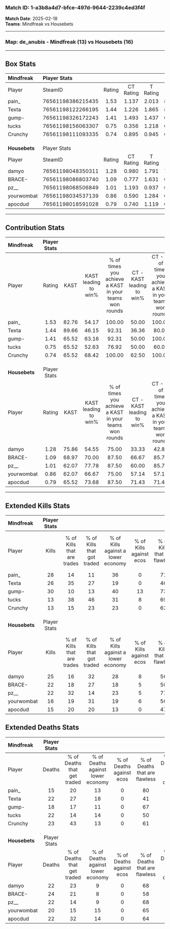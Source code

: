 ### Match ID: 1-a3b8a4d7-bfce-497d-9644-2239c4ed3f4f  
**Match Date**: 2025-02-18  
**Teams**: Mindfreak vs Housebets  

---  

### **Map**: de_anubis - Mindfreak (13) vs Housebets (16)  
---  

## Box Stats  

| **Mindfreak** | Player Stats      |        |           |          |       |      |       |         |        |      |     |
| :- | :- | :-: | :-: | :-: | :-: | :-: | :-: | :-: | :-: | :-: | :-: |
| Player        | SteamID           | Rating | CT Rating | T Rating | KAST  | ADR  | Kills | Assists | Deaths | K/D  | HS% |
| pain_         | 76561198386215435 |  1.53  |   1.137   |  2.013   | 82.76 | 91.5 |  28   |    5    |   15   | 1.87 | 39  |
| Texta         | 76561198122266195 |  1.44  |   1.226   |  1.865   | 89.66 | 99.3 |  26   |   10    |   22   | 1.18 | 53  |
| gump-         | 76561198326172243 |  1.41  |   1.493   |  1.437   | 65.52 | 93.4 |  30   |    2    |   18   | 1.67 | 63  |
| tucks         | 76561198156063307 |  0.75  |   0.356   |  1.218   | 65.52 | 59.2 |  13   |   10    |   22   | 0.59 | 76  |
| Crunchy       | 76561198111093335 |  0.74  |   0.895   |  0.945   | 65.52 | 61.9 |  13   |   10    |   23   | 0.57 | 69  |
|               |                   |        |           |          |       |      |       |         |        |      |     |
|               |                   |        |           |          |       |      |       |         |        |      |     |
|               |                   |        |           |          |       |      |       |         |        |      |     |
| **Housebets** | Player Stats      |        |           |          |       |      |       |         |        |      |     |
| Player        | SteamID           | Rating | CT Rating | T Rating | KAST  | ADR  | Kills | Assists | Deaths | K/D  | HS% |
| damyo         | 76561198048350311 |  1.28  |   0.980   |  1.791   | 75.86 | 94.7 |  25   |    6    |   22   | 1.14 | 64  |
| BRACE-        | 76561198086803740 |  1.09  |   0.777   |  1.631   | 68.97 | 92.0 |  22   |    6    |   24   | 0.92 | 77  |
| pz__          | 76561198068506849 |  1.01  |   1.193   |  0.937   | 62.07 | 70.8 |  22   |    6    |   22   | 1.00 | 36  |
| yourwombat    | 76561198034537139 |  0.86  |   0.590   |  1.284   | 62.07 | 68.3 |  16   |    6    |   20   | 0.80 | 37  |
| apocdud       | 76561198018591028 |  0.79  |   0.740   |  1.119   | 65.52 | 59.5 |  15   |    4    |   22   | 0.68 | 46  |
---  

## Contribution Stats  

| **Mindfreak** | Player Stats |       |                      |                                                        |                           |                                                             |                          |                                                            |
| :- | :-: | :-: | :-: | :-: | :-: | :-: | :-: | :-: |
| Player        |    Rating    | KAST  | KAST leading to win% | % of times you achieve a KAST in your teams won rounds | CT - KAST leading to win% | CT - % of times you achieve a KAST in your teams won rounds | T - KAST leading to win% | T - % of times you achieve a KAST in your teams won rounds |
| pain_         |     1.53     | 82.76 |        54.17         |                         100.00                         |           50.00           |                           100.00                            |          57.14           |                           100.00                           |
| Texta         |     1.44     | 89.66 |        46.15         |                         92.31                          |           36.36           |                            80.00                            |          53.33           |                           100.00                           |
| gump-         |     1.41     | 65.52 |        63.16         |                         92.31                          |           50.00           |                           100.00                            |          77.78           |                           87.50                            |
| tucks         |     0.75     | 65.52 |        52.63         |                         76.92                          |           50.00           |                            60.00                            |          53.85           |                           87.50                            |
| Crunchy       |     0.74     | 65.52 |        68.42         |                         100.00                         |           62.50           |                           100.00                            |          72.73           |                           100.00                           |
|               |              |       |                      |                                                        |                           |                                                             |                          |                                                            |
|               |              |       |                      |                                                        |                           |                                                             |                          |                                                            |
|               |              |       |                      |                                                        |                           |                                                             |                          |                                                            |
| **Housebets** | Player Stats |       |                      |                                                        |                           |                                                             |                          |                                                            |
| Player        |    Rating    | KAST  | KAST leading to win% | % of times you achieve a KAST in your teams won rounds | CT - KAST leading to win% | CT - % of times you achieve a KAST in your teams won rounds | T - KAST leading to win% | T - % of times you achieve a KAST in your teams won rounds |
| damyo         |     1.28     | 75.86 |        54.55         |                         75.00                          |           33.33           |                            42.86                            |          69.23           |                           100.00                           |
| BRACE-        |     1.09     | 68.97 |        70.00         |                         87.50                          |           66.67           |                            85.71                            |          72.73           |                           88.89                            |
| pz__          |     1.01     | 62.07 |        77.78         |                         87.50                          |           60.00           |                            85.71                            |          100.00          |                           88.89                            |
| yourwombat    |     0.86     | 62.07 |        66.67         |                         75.00                          |           57.14           |                            57.14                            |          72.73           |                           88.89                            |
| apocdud       |     0.79     | 65.52 |        73.68         |                         87.50                          |           71.43           |                            71.43                            |          75.00           |                           100.00                           |
---  

## Extended Kills Stats  

| **Mindfreak** | Player Stats |                            |                            |                                    |                         |                              |                                 |                                       |                    |           |
| :- | :-: | :-: | :-: | :-: | :-: | :-: | :-: | :-: | :-: | :-: |
| Player        |    Kills     | % of Kills that are trades | % of Kills that got traded | % of Kills against a lower economy | % of Kills against ecos | % of Kills that are flawless | % of Kills that are close duels | % of Kills that are assisted by flash | Pistol Round Kills | AWP Kills |
| pain_         |      28      |             14             |             11             |                 36                 |            0            |              71              |                7                |                   0                   |         0          |    19     |
| Texta         |      26      |             35             |             27             |                 19                 |            0            |              46              |               12                |                   8                   |         2          |     0     |
| gump-         |      30      |             10             |             13             |                 40                 |           13            |              73              |                3                |                  17                   |         1          |     0     |
| tucks         |      13      |             38             |             46             |                 31                 |            8            |              69              |                8                |                   8                   |         3          |     0     |
| Crunchy       |      13      |             15             |             23             |                 23                 |            0            |              62              |                0                |                   0                   |         2          |     0     |
|               |              |                            |                            |                                    |                         |                              |                                 |                                       |                    |           |
|               |              |                            |                            |                                    |                         |                              |                                 |                                       |                    |           |
|               |              |                            |                            |                                    |                         |                              |                                 |                                       |                    |           |
| **Housebets** | Player Stats |                            |                            |                                    |                         |                              |                                 |                                       |                    |           |
| Player        |    Kills     | % of Kills that are trades | % of Kills that got traded | % of Kills against a lower economy | % of Kills against ecos | % of Kills that are flawless | % of Kills that are close duels | % of Kills that are assisted by flash | Pistol Round Kills | AWP Kills |
| damyo         |      25      |             16             |             32             |                 28                 |            8            |              56              |                8                |                   4                   |         4          |     0     |
| BRACE-        |      22      |             18             |             27             |                 18                 |            5            |              50              |                5                |                   0                   |         1          |     0     |
| pz__          |      22      |             32             |             14             |                 23                 |            5            |              77              |                0                |                   0                   |         1          |     9     |
| yourwombat    |      16      |             19             |             31             |                 19                 |            6            |              56              |                6                |                   0                   |         4          |     0     |
| apocdud       |      15      |             20             |             20             |                 13                 |            0            |              47              |                7                |                  13                   |         0          |     0     |
## Extended Deaths Stats  

| **Mindfreak** | Player Stats |                             |                                   |                          |                               |                            |                           |               |
| :- | :-: | :-: | :-: | :-: | :-: | :-: | :-: | :-: |
| Player        |    Deaths    | % of Deaths that get traded | % of Deaths against lower economy | % of Deaths against ecos | % of Deaths that are flawless | % of Deaths that are close | % of Deaths while blinded | Deaths to AWP |
| pain_         |      15      |             20              |                13                 |            0             |              80               |             0              |             7             |       2       |
| Texta         |      22      |             27              |                18                 |            0             |              41               |             0              |             0             |       2       |
| gump-         |      18      |             17              |                11                 |            0             |              67               |             6              |             6             |       2       |
| tucks         |      22      |             14              |                14                 |            0             |              50               |             14             |             0             |       1       |
| Crunchy       |      23      |             43              |                13                 |            0             |              61               |             4              |             4             |       2       |
|               |              |                             |                                   |                          |                               |                            |                           |               |
|               |              |                             |                                   |                          |                               |                            |                           |               |
|               |              |                             |                                   |                          |                               |                            |                           |               |
| **Housebets** | Player Stats |                             |                                   |                          |                               |                            |                           |               |
| Player        |    Deaths    | % of Deaths that get traded | % of Deaths against lower economy | % of Deaths against ecos | % of Deaths that are flawless | % of Deaths that are close | % of Deaths while blinded | Deaths to AWP |
| damyo         |      22      |             23              |                 9                 |            0             |              68               |             9              |             9             |       5       |
| BRACE-        |      24      |             21              |                 8                 |            0             |              58               |             13             |             4             |       2       |
| pz__          |      22      |             14              |                 9                 |            0             |              68               |             5              |             0             |       5       |
| yourwombat    |      20      |             15              |                15                 |            0             |              65               |             0              |            10             |       6       |
| apocdud       |      22      |             32              |                14                 |            0             |              64               |             5              |            14             |       1       |
